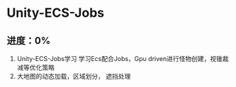 # Unity-ECS-Jobs
## 进度：0%

1. Unity-ECS-Jobs学习 学习Ecs配合Jobs，Gpu driven进行怪物创建，视锥裁减等优化策略
2. 大地图的动态加载，区域划分， 遮挡处理

